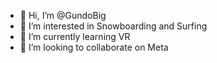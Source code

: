 - 👋 Hi, I’m @GundoBig
- 👀 I’m interested in Snowboarding and Surfing
- 🌱 I’m currently learning VR
- 💞️ I’m looking to collaborate on Meta

<!---
GundoBig/GundoBig is a ✨ special ✨ repository because its `README.md` (this file) appears on your GitHub profile.
You can click the Preview link to take a look at your changes.
--->
